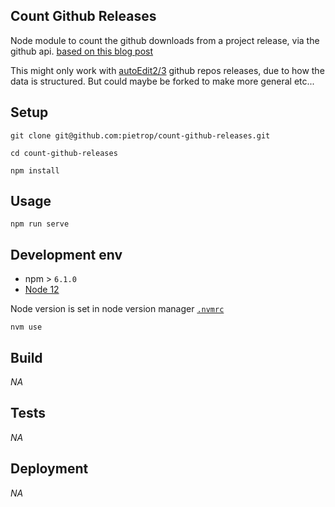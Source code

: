 ## Count Github Releases

<!-- _One liner + link to confluence page_
_Screenshot of UI - optional_ -->

Node module to count the github downloads from a project release, via the github api. [based on this blog post](https://pietropassarelli.com/ttqf/2016/05/26/how_to_find_out_github_release_downloads/)

This might only work with [autoEdit2/3](https://www.autoedit.io) github repos releases, due to how the data is structured. But could maybe be forked to make more general etc...

## Setup

<!-- _stack - optional_
_How to build and run the code/app_ -->

```
git clone git@github.com:pietrop/count-github-releases.git
```

```
cd count-github-releases
```

```
npm install
```

## Usage

```
npm run serve
```

<!-- ## System Architecture -->

<!-- _High level overview of system architecture_ -->

<!-- ## Documentation

There's a [docs](./docs) folder in this repository.

[docs/notes](./docs/notes) contains dev draft notes on various aspects of the project. This would generally be converted either into ADRs or guides when ready.

[docs/adr](./docs/adr) contains [Architecture Decision Record](https://github.com/joelparkerhenderson/architecture_decision_record).

> An architectural decision record (ADR) is a document that captures an important architectural decision made along with its context and consequences.

We are using [this template for ADR](https://gist.github.com/iaincollins/92923cc2c309c2751aea6f1b34b31d95) -->

## Development env

 <!-- _How to run the development environment_ -->

- npm > `6.1.0`
- [Node 12](https://nodejs.org/docs/latest-v12.x/api/)

Node version is set in node version manager [`.nvmrc`](https://github.com/creationix/nvm#nvmrc)

```
nvm use
```

<!-- _Coding style convention ref optional, eg which linter to use_ -->

<!-- _Linting, github pre-push hook - optional_ -->

## Build

<!-- _How to run build_ -->

_NA_

## Tests

<!-- _How to carry out tests_ -->

_NA_

## Deployment

<!-- _How to deploy the code/app into test/staging/production_ -->

_NA_
